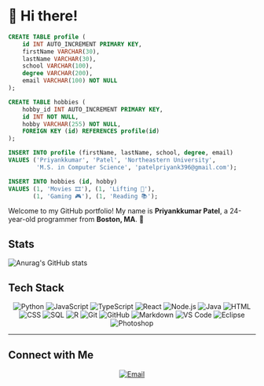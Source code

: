 # 👋 Hi there!


```sql
CREATE TABLE profile (
    id INT AUTO_INCREMENT PRIMARY KEY,
    firstName VARCHAR(30),
    lastName VARCHAR(30),
    school VARCHAR(100),
    degree VARCHAR(200),
    email VARCHAR(100) NOT NULL
);

CREATE TABLE hobbies (
    hobby_id INT AUTO_INCREMENT PRIMARY KEY,
    id INT NOT NULL,
    hobby VARCHAR(255) NOT NULL,
    FOREIGN KEY (id) REFERENCES profile(id)
);

INSERT INTO profile (firstName, lastName, school, degree, email)
VALUES ('Priyankkumar', 'Patel', 'Northeastern University', 
        'M.S. in Computer Science', 'patelpriyank396@gmail.com');

INSERT INTO hobbies (id, hobby)
VALUES (1, 'Movies 🎞️'), (1, 'Lifting 💪'), 
       (1, 'Gaming 🎮'), (1, 'Reading 📚');
```



Welcome to my GitHub portfolio! My name is **Priyankkumar Patel**, a 24-year-old programmer from **Boston, MA**. 🚀




## Stats
![Anurag's GitHub stats](https://github-readme-stats.vercel.app/api?username=priyank1510&show_icons=true&theme=dracula)






## Tech Stack

<div align="center">
  <img src="https://img.shields.io/badge/Python-3776AB?style=for-the-badge&logo=python&logoColor=white" alt="Python">
  <img src="https://img.shields.io/badge/JavaScript-F7DF1E?style=for-the-badge&logo=javascript&logoColor=black" alt="JavaScript">
  <img src="https://img.shields.io/badge/TypeScript-3178C6?style=for-the-badge&logo=typescript&logoColor=white" alt="TypeScript">
  <img src="https://img.shields.io/badge/React-61DAFB?style=for-the-badge&logo=react&logoColor=black" alt="React">
  <img src="https://img.shields.io/badge/Node.js-339933?style=for-the-badge&logo=nodedotjs&logoColor=white" alt="Node.js">
  <img src="https://img.shields.io/badge/Java-007396?style=for-the-badge&logo=java&logoColor=white" alt="Java">
  <img src="https://img.shields.io/badge/HTML5-E34F26?style=for-the-badge&logo=html5&logoColor=white" alt="HTML">
  <img src="https://img.shields.io/badge/CSS3-1572B6?style=for-the-badge&logo=css3&logoColor=white" alt="CSS">
   <img src="https://img.shields.io/badge/SQL-4479A1?style=for-the-badge&logo=MySQL&logoColor=white" alt="SQL">
  <img src="https://img.shields.io/badge/R-276DC3?style=for-the-badge&logo=r&logoColor=white" alt="R">
  <img src="https://img.shields.io/badge/Git-F05032?style=for-the-badge&logo=git&logoColor=white" alt="Git">
  <img src="https://img.shields.io/badge/GitHub-181717?style=for-the-badge&logo=github&logoColor=white" alt="GitHub">
  <img src="https://img.shields.io/badge/Markdown-000000?style=for-the-badge&logo=markdown&logoColor=white" alt="Markdown">
  <img src="https://img.shields.io/badge/Visual%20Studio%20Code-0078D4?style=for-the-badge&logo=visualstudiocode&logoColor=white" alt="VS Code">
  <img src="https://img.shields.io/badge/Eclipse-2C2255?style=for-the-badge&logo=eclipse&logoColor=white" alt="Eclipse">
  <img src="https://img.shields.io/badge/Photoshop-31A8FF?style=for-the-badge&logo=adobephotoshop&logoColor=white" alt="Photoshop">
</div>

---

## Connect with Me

<div align="center">
  <a href="mailto:patel.priyankk@northeastern.edu"><img src="https://img.shields.io/badge/Email-patel.priyankk%40northeastern.edu-D14836?style=for-the-badge&logo=gmail&logoColor=white" alt="Email"></a>
</div>
